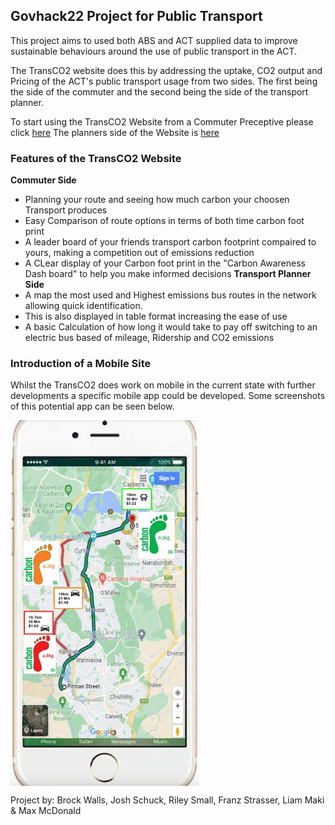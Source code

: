 ## Govhack22 Project for Public Transport  

This project aims to used both ABS and ACT supplied data to improve sustainable behaviours around the use of public transport in the ACT.

The TransCO2 website does this by addressing the uptake, CO2 output and Pricing of the ACT's public transport usage from two sides.
The first being the side of the commuter and the second being the side of the transport planner.

To start using the TransCO2 Website from a Commuter Preceptive please click [here](user.md)
The planners side of the Website is [here](Planner_veiw.md)

### Features of the TransCO2 Website

**Commuter Side**
- Planning your route and seeing how much carbon your choosen Transport produces 
- Easy Comparison of route options in terms of both time carbon foot print 
- A leader board of your friends transport carbon footprint compaired to yours, making a competition out of emissions reduction 
- A CLear display of your Carbon foot print in the "Carbon Awareness Dash board" to help you make informed decisions 
**Transport Planner Side**
- A map the most used and Highest emissions bus routes in the network allowing quick identification.
- This is also displayed in table format increasing the ease of use
- A basic Calculation of how long it would take to pay off switching to an electric bus based of mileage, Ridership and CO2 emissions

### Introduction of a Mobile Site
Whilst the TransCO2 does work on mobile in the current state with further developments a specific mobile app could be developed.
Some screenshots of this potential app can be seen below.

<!-- img align="left" width="" height="" src="./moblie.PNG"  NOT USED--> 

<img align="center" width="60%" height="60%" src="./Images/iphoneapp.png"> 





Project by: Brock Walls, Josh Schuck, Riley Small, Franz Strasser, Liam Maki & Max McDonald
